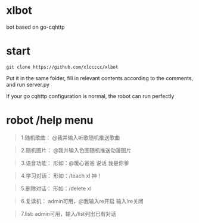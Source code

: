 # xlbot
bot based on go-cqhttp

# start
```
git clone https://github.com/xlccccc/xlbot
```
Put it in the same folder, fill in relevant contents according to the comments, and run server.py

If your go cqhttp configuration is normal, the robot can run perfectly

# robot /help menu
> 1.随机歌曲：
@我并输入听歌随机推送歌曲

>2.随机图片：
@我并输入色图随机推送动漫图片

>3.语音功能：
形如：@暖心爸爸 说话 我是你爹

>4.学习对话：
形如：/teach xl 神！

>5.删除对话：
形如：/delete xl

>6.复读机：
admin可用，@我输入re开启 输入!re关闭

>7.list:
admin可用，输入/list列出已有对话
